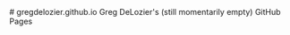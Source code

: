 <link rel="stylesheet" href="retro.css">
# gregdelozier.github.io
Greg DeLozier's (still momentarily empty) GitHub Pages
